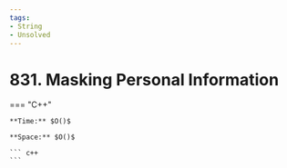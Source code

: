 ```yaml
---
tags:
- String
- Unsolved
---
```



# 831. Masking Personal Information

=== "C++"

    **Time:** $O()$

    **Space:** $O()$

    ``` c++
    ```